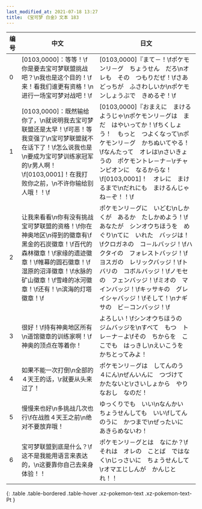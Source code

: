 ```yaml
---
last_modified_at: 2021-07-18 13:27
title: 《宝可梦 白金》文本 183
---
```

| 编号 | 中文 | 日文 |
| ---- | ---- | ---- |
| 0 | [0103,0000]：等等！\f你是要去宝可梦联盟挑战吧？\n我也是这个目的！\f来！看我们谁更有资格！\n进行一场宝可梦对战吧！\f | [0103,0000]『まて－！\fポケモンリ－グ　ちょうせん　だろ\nオレも　その　つもりだぜ！\fさあ　どっちが　ふさわしいか\nポケモンしょうぶで　きめるぞ！\f |
| 1 | [0103,0000]：既然输给你了，\n就说明我去宝可梦联盟还是太早！\f可恶！等我变强了\n宝可梦联盟就不在话下了！\f怎么说我也是\n要成为宝可梦训练家冠军的\r男人啊！\f[0103,0001]！在我打败你之前，\n不许你输给别人哦！！\f | [0103,0000]『おまえに　まけるようじゃ\nポケモンリ－グは　まだ　はやいってか！\fちくしょう！　もっと　つよくなって\nポケモンリ－グ　かちぬいてやる！\fなんたって　オレは\nさいきょうの　ポケモントレ－ナ－\rチャンピオンに　なるからな！\f[0103,0001]！　オレに　まけるまで\nだれにも　まけるんじゃね－ぞ！！\f |
| 2 | 让我来看看\n你有没有挑战宝可梦联盟的资格！\f你在神奥地区\n得到的徽章有\f黑金的石炭徽章！\f百代的森林徽章！\f家缘的遗迹徽章！\f帷幕的圆石徽章！\f湿原的沼泽徽章！\f水脉的矿山徽章！\f雪峰的冰河徽章！\f还有！\n滨海的灯塔徽章！\f | ポケモンリ－グに　いどむ\nしかくが　あるか　たしかめよう！\fあなたが　シンオウちほうを　めぐり\nてに　いれた　バッジは！\fクロガネの　コ－ルバッジ！\fハクタイの　フォレストバッジ！\fヨスガの　レリックバッジ！\fトバリの　コボルバッジ！\fノモセの　フェンバッジ！\fミオの　マインバッジ！\fキッサキの　グレイシャバッジ！\fそして！\nナギサの　ビ－コンバッジ！\f |
| 3 | 很好！\f持有神奥地区所有\n道馆徽章的训练家啊！\f神奥的顶点在等着你！ | よろしい！\fシンオウちほうの　ジムバッジを\nすべて　もつ　トレ－ナ－よ\fその　ちからを　ここでも　はっきし\nえいこうを　かちとってみよ！ |
| 4 | 如果不能一次打倒\n全部的４天王的话，\r就要从头来过了！ | ポケモンリ－グは　してんのう　４にん\nぜんいんに　つづけて　かたないと\rさいしょから　やりなおし　なのだ！ |
| 5 | 慢慢来也好\n多挑战几次也行\f在战胜４天王之前\n绝对不要放弃哦！ | ゆっくりでも　いい\nなんかい　ちょうせんしても　いい\fしてんのうに　かつまで\nぜったいに　あきらめないわ！ |
| 6 | 宝可梦联盟到底是什么？\f这不是我能用语言来表达的，\n这要靠你自己去亲身体验！！ | ポケモンリ－グとは　なにか？\fそれは　オレの　ことば　ではなく\nじっさいに　ちょうせんして\rオマエじしんが　かんじとれ！！ |
{: .table .table-bordered .table-hover .xz-pokemon-text .xz-pokemon-text-Pt }